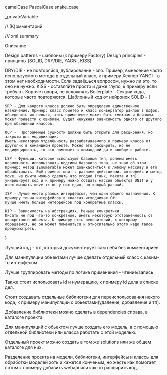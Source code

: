 camelCase
PascalCase
snake_case

_privateVariable

// (К)омментарий

/// xml summary
<summary>Описание<summary>

Design patterns - шаблоны (к примеру Factory)
Design principles - принципы (SOLID, DRY/DIE, YAGNI, KISS)

DRY/DIE - не повторяйся, дублирование - зло. Пример, вынесение часто используемого  метода в отдельный класс, к примеру Хелпер
YANGI - в этом нет необходимости. Если задаёшься вопросом, нужно ли это, то оно не нужно.
KISS - оставляйте просто и даже глупо, к примеру если требуют. Короче говоря, не усложнять
Boilerplate - Секции кода, которые часто повторяются. Шаблонный код от нейронок
SOLID - {

	SRP - Для каждого класса должно быть определено единственное назначение. Пример: класс принтер и класс конвертатор файлов в пдфок, обьеденять их нельзя, хоть применение может быть смежным и близким. Может привести к ошибкам. Будет ненужная зависимость одного от другого при обьедении классов.
	
	OCP -  Программные сущности должны быть открыты для расширения, но закрыты для модификации. 
	Иметь некоторую отделённость разрабатываемого к примеру класса от другогих в командном проекте. Можно его расширять, но не модифицировать, тк это помешает в командной да и вообще в работе.
	
	LSP - Функции, которые используют базовый тип, должны иметь возможность использовать подтипы базового типа, не зная об этом. 
	Пример: метод IEnumerable может довнкаститься к любому массиву и его обрабатывать. Ещё пример: юнит с разными действиями, интерфейс и метод move, из юнита можно сделать что угодно (танк, пехота и тп), унифицирует код и к примеру можно создать массив обьектов UNIT и у всех вызвать move тк он у них един, но каждый разный.
	
	ISP - Лучше много разных интерфейсов, чем один общего назначения. К примеру тонна интерфейсов в классах-исходниках C#. 
	Лучше иметь больше интерфейсов под конкретные классы.
	
	DIP - Зависимость на абстракциях. Меньше конкретики.
	Писать не под что-то конкретное, иметь некоторую отстранённость от конкретного обьекта. К примеру есть репозиторий, к которому обращаемся, но он может поменяться и относительно этого надо такое предусмотреть.
}

Лучший код - тот, который документирует сам себя без комментариев.

Для манипуляции объектами лучше сделать отдельный класс с каким-то интерфесом

Лучше группировать методы по логике применения - чтение/запись

Также стоит использовать id и нумерацию, к примеру id дела в списке дел.

Стоит создавать отдельные библиотеки для переиспользования некого кода, к примеру манипуляции с обьектами(удаление, добавление и тп).

Добавление библиотеки можно сделать в dependencies справа, в каталоге проекта

Для манипуляций с обьектом лучше создать его модель, а с помощью отдельной библиотеки или класса работать с этой моделью.

Отдельный проект можно создать в том же solutions или же общем каталоге для них.

Разделение проекта на модели, библиотеки, интерфейсы и классы для обработки моделей хоть и кажется конченым, но жесть как помогает потом к примеру добавить webapi или как-то расширить код.

